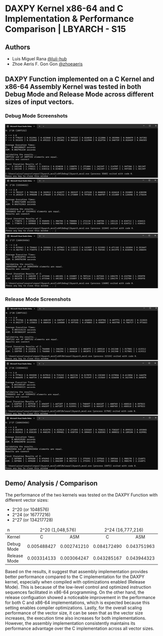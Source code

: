 
# DAXPY Kernel x86-64 and C Implementation & Performance Comparison | LBYARCH - S15
## Authors
- Luis Miguel Rana [@luii-hub](https://github.com/luii-hub) 
- Zhoe Aeris F. Gon Gon [@zhoeaeris](https://github.com/zhoexaeris)

## DAXPY Function implemented on a C Kernel and x86-64 Assembly Kernel was tested in both Debug Mode and Release Mode across different sizes of input vectors.
### Debug Mode Screenshots
![Vector Size: 2-20](screenshots/2^20_debug.png)
![Vector Size: 2-20](screenshots/2^24_debug.png)
![Vector Size: 2-20](screenshots/2^27_debug.png)

### Release Mode Screenshots
![Vector Size: 2-20](screenshots/2^20_release.png)
![Vector Size: 2-20](screenshots/2^24_release.png)
![Vector Size: 2-20](screenshots/2^27_release.png)

## Demo/ Analysis / Comparison
The performance of the two kernels was tested on the DAXPY Function with different vector sizes:
- 2^20 (or 1048576)
- 2^24 (or 16777216)
- 2^27 (or 134217728)

<table>
    <thead>
        <tr>
            <td>n</td>
            <td colspan=2 style="text-align: center;">2^20 (1,048,576)</td>
            <td colspan=2 style="text-align: center;">2^24 (16,777,216)</td>
            <td colspan=2 style="text-align: center;">2^27 (134,217,728)</td>
        </tr>
    </thead>
    <tbody>
        <tr>
            <td>Kernel</td>
            <td style="text-align: center;">C</td>
            <td style="text-align: center;">ASM</td>
            <td style="text-align: center;">C</td>
            <td style="text-align: center;">ASM</td>
            <td style="text-align: center;">C</td>
            <td style="text-align: center;">ASM</td>
        </tr>
        <tr>
            <td>Debug Mode</td>
            <td>0.005488427</td>
            <td>0.002741210</td>
            <td>0.084172490</td>
            <td>0.043751963</td>
            <td>0.687030793</td>
            <td>0.349576390</td>
        </tr>
        <tr>
            <td>Release Mode</td>
            <td>0.003314133</td>
            <td>0.003064247</td>
            <td>0.043285167</td>
            <td>0.043944323</td>
            <td>0.405919103</td>
            <td>0.498659870</td>
        </tr>
    </tbody>
</table>

Based on the results, it suggest that assembly implementation provides  better performance compared to the C implementation for the DAXPY kernel, especially when compiled with optimizations enabled (Release Mode). This is because of the low-level control and optimized instruction sequences facilitated in x86-64 programming. On the other hand, the release configuation showed a noticeable improvement in the performance for both C and x86-64 implementations, which is expected because this setting enables compiler optimizations. Lastly, for the overall scaling performance of the vector size, it can be seen that as the vector size increases, the execution time also increases for both implementations. However, the assembly implementation consistently maintains its performance advantage over the C implementation across all vector sizes.





